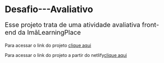 # Desafio---Avaliativo
<p style = "font-size:20px;">Esse projeto trata de uma atividade avaliativa front-end da ImãLearningPlace</p>
<p>Para acessar o link do projeto <a href="https://vitu2.github.io/Desafio---Avaliativo/">clique aqui</a></p>
<p>Para acessar o link do projeto a partir do netlify<a href="https://effulgent-raindrop-4d0696.netlify.app">clique aqui</a></p>
